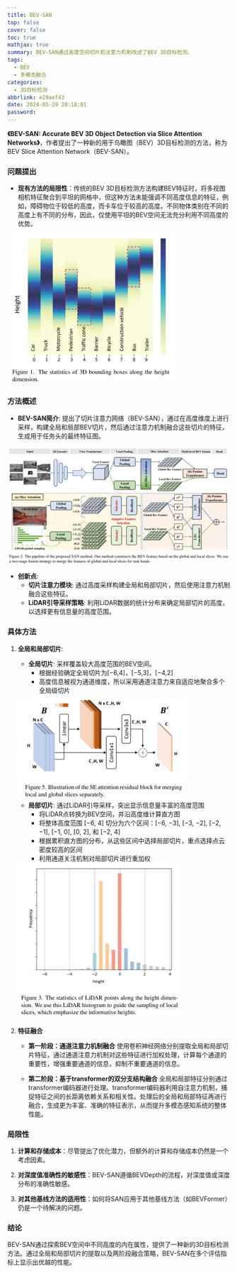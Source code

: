 ```yaml
---
title: BEV-SAN
top: false
cover: false
toc: true
mathjax: true
summary: BEV-SAN通过高度空间切片和注意力机制改进了BEV 3D目标检测。
tags:
  - BEV
  - 多模态融合
categories:
  - 3D目标检测
abbrlink: e29aef43
date: 2024-05-29 20:18:01
password:
---
```


**《BEV-SAN: Accurate BEV 3D Object Detection via Slice Attention Networks》**，作者提出了一种新的用于鸟瞰图（BEV）3D目标检测的方法，称为BEV Slice Attention Network（BEV-SAN）。

### 问题提出

- **现有方法的局限性**：传统的BEV 3D目标检测方法构建BEV特征时，将多视图相机特征聚合到平坦的网格中，但这种方法未能强调不同高度信息的特征，例如，障碍物位于较低的高度，而卡车位于较高的高度。不同物体类别在不同的高度上有不同的分布，因此，仅使用平坦的BEV空间无法充分利用不同高度的优势。

<img src="./BEV-SAN/image-20240529154303108.png" alt="3D框在高度维度的分布" style="zoom:50%;" />

### 方法概述

- **BEV-SAN简介**: 提出了切片注意力网络（BEV-SAN），通过在高度维度上进行采样，构建全局和局部BEV切片，然后通过注意力机制融合这些切片的特征，生成用于任务头的最终特征图。

<img src="./BEV-SAN/image-20240529154341187.png" alt="BEV-SAN框架" style="zoom:50%;" />

- **创新点**:
  - **切片注意力模块**: 通过高度采样构建全局和局部切片，然后使用注意力机制融合这些特征。
  - **LiDAR引导采样策略**: 利用LiDAR数据的统计分布来确定局部切片的高度，以选择更有信息量的高度范围。

### 具体方法

1. **全局和局部切片**:

   - **全局切片**: 采样覆盖较大高度范围的BEV空间。
     - 根据经验确定全局切片为[−6,4]，[−5,3]，[−4,2]
     - 高度信息被视为通道维度，所以采用通道注意力来自适应地聚合多个全局级切片

   <img src="./BEV-SAN/image-20240529185017726.png" alt="全局切片和局部切片融合" style="zoom:50%;" />

   - **局部切片**: 通过LiDAR引导采样，突出显示信息量丰富的高度范围
     - 将LiDAR点转换为BEV空间，并沿高度维计算直方图
     - 将整体高度范围 [−6, 4] 切分为六个区间：[−6, −3], [−3, −2], [−2, −1], [−1, 0], [0, 2], 和 [−2, 4]
     - 根据累积直方图的分布，从这些区间中选择局部切片，重点选择点云密度较高的区间
     - 利用通道关注机制对局部切片进行重加权

   <img src="./BEV-SAN/image-20240529181254964.png" alt="激光雷达点云在高度维度的分布" style="zoom:50%;" />

2. **特征融合**

   - **第一阶段：通道注意力机制融合**
     使用卷积神经网络分别提取全局和局部切片特征，通过通道注意力机制对这些特征进行加权处理，计算每个通道的重要性，增强重要通道的信息，抑制不重要通道的信息。

   - **第二阶段：基于transformer的双分支结构融合** 
     全局和局部特征分别通过transformer编码器进行处理。transformer编码器利用自注意力机制，捕捉特征之间的长距离依赖关系和相关性。处理后的全局和局部特征再进行融合，生成更为丰富、准确的特征表示，从而提升多模态感知系统的整体性能。

### 局限性

1. **计算和存储成本**：尽管提出了优化潜力，但额外的计算和存储成本仍然是一个考虑因素。

2. **对深度值准确性的敏感性**：BEV-SAN遵循BEVDepth的流程，对深度值或深度分布的准确性敏感。

3. **对其他基线方法的适用性**：如何将SAN应用于其他基线方法（如BEVFormer）仍是一个待解决的问题。

### 结论

BEV-SAN通过探索BEV空间中不同高度的内在属性，提供了一种新的3D目标检测方法。通过全局和局部切片的提取以及两阶段融合策略，BEV-SAN在多个评估指标上显示出优越的性能。
